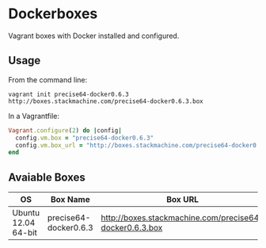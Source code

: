 # Dockerboxes

Vagrant boxes with Docker installed and configured.

## Usage

From the command line:

    vagrant init precise64-docker0.6.3 http://boxes.stackmachine.com/precise64-docker0.6.3.box

In a Vagrantfile:

```ruby
Vagrant.configure(2) do |config|
  config.vm.box = "precise64-docker0.6.3"
  config.vm.box_url = "http://boxes.stackmachine.com/precise64-docker0.6.3.box"
end
```

## Avaiable Boxes

| OS                  | Box Name              | Box URL  |
| ---------           | --------------------- | ----------------------- |
| Ubuntu 12.04 64-bit | precise64-docker0.6.3 | http://boxes.stackmachine.com/precise64-docker0.6.3.box |
